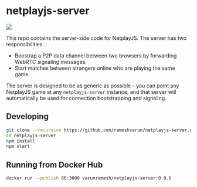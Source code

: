 # netplayjs-server

![](https://github.com/rameshvarun/netplayjs-server/actions/workflows/node.js.yml/badge.svg)

This repo contains the server-side code for NetplayJS. The server has two responsibilities.
- Boostrap a P2P data channel between two browsers by forwarding WebRTC signaling messages.
- Start matches between strangers online who are playing the same game.

The server is designed to be as generic as possible - you can point any NetplayJS game at any `netplayjs-server` instance, and that server will automatically be used for connection bootstrapping and signaling.

## Developing

```bash
git clone --recursive https://github.com/rameshvarun/netplayjs-server.git
cd netplayjs-server
npm install
npm start
```

## Running from Docker Hub
```bash
docker run --publish 80:3000 varunramesh/netplayjs-server:0.0.6
```
